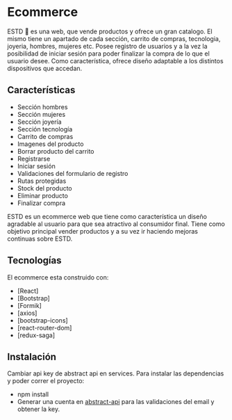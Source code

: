 # Ecommerce 
ESTD 🛒 es una web, que vende productos y ofrece un gran catalogo. El mismo tiene un apartado de cada sección, carrito de compras, tecnologia, joyeria, hombres, mujeres etc.
Posee registro de usuarios y a la vez la posibilidad de iniciar sesión para poder finalizar la compra de lo que el usuario desee.
Como característica, ofrece diseño adaptable a los distintos dispositivos que accedan.

## Características
- Sección hombres
- Sección mujeres
- Sección joyería
- Sección tecnología
- Carrito de compras
- Imagenes del producto
- Borrar producto del carrito
- Registrarse
- Iniciar sesión 
- Validaciones del formulario de registro
- Rutas protegidas
- Stock del producto
- Eliminar producto
- Finalizar compra

ESTD es un ecommerce web que tiene como característica un diseño agradable al usuario para que sea atractivo al consumidor final.
Tiene como objetivo principal vender productos y a su vez ir haciendo mejoras continuas sobre ESTD.

## Tecnologías
El ecommerce esta construido con:

- [React]
- [Bootstrap] 
- [Formik]
- [axios]
- [bootstrap-icons]
- [react-router-dom]
- [redux-saga]

## Instalación 
Cambiar api key de abstract api en services.
Para instalar las dependencias y poder correr el proyecto:
- npm install
- Generar una cuenta en [abstract-api](https://www.abstractapi.com/) para las validaciones del email y obtener la key.